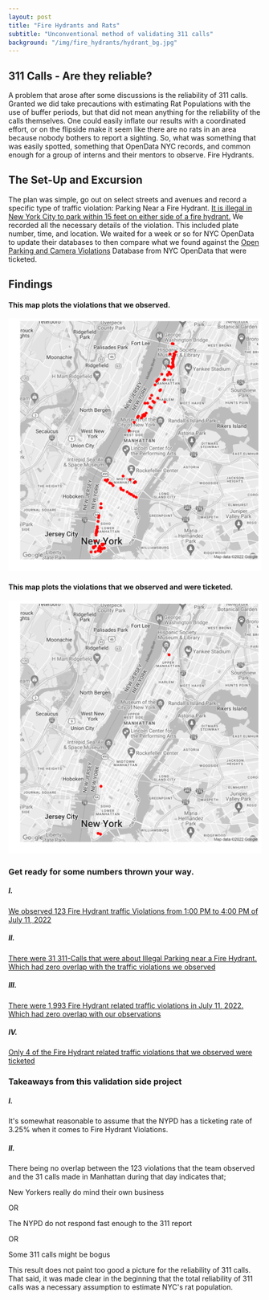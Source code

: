 ```yaml
---
layout: post
title: "Fire Hydrants and Rats"
subtitle: "Unconventional method of validating 311 calls"
background: "/img/fire_hydrants/hydrant_bg.jpg"
---
```


## 311 Calls - Are they reliable?

A problem that arose after some discussions is the reliability of 311 calls. Granted we did take precautions with estimating Rat Populations with the use of buffer periods, but that did not mean anything for the reliability of the calls themselves. One could easily inflate our results with a coordinated effort, or on the flipside make it seem like there are no rats in an area because nobody bothers to report a sighting. So, what was something that was easily spotted, something that OpenData NYC records, and common enough for a group of interns and their mentors to observe. Fire Hydrants.

## The Set-Up and Excursion

The plan was simple, go out on select streets and avenues and record a specific type of traffic violation: Parking Near a Fire Hydrant. [It is illegal in New York City to park within 15 feet on either side of a fire hydrant.](https://www1.nyc.gov/html/dot/html/motorist/parking-regulations.shtml) We recorded all the necessary details of the violation. This included plate number, time, and location. We waited for a week or so for NYC OpenData to update their databases to then compare what we found against the [Open Parking and Camera Violations](https://data.cityofnewyork.us/City-Government/Open-Parking-and-Camera-Violations/nc67-uf89) Database from NYC OpenData that were ticketed.

## Findings

#### This map plots the violations that we observed.

![observed](\img\fire_hydrants\observed_manhattan.png)

#### This map plots the violations that we observed and were ticketed.

![ticketed](\img\fire_hydrants\ticketed_manhattan.png)

### Get ready for some numbers thrown your way.

##### I.

[We observed 123 Fire Hydrant traffic Violations from 1:00 PM to 4:00 PM of July 11, 2022](https://github.com/marmar897/RatsData/blob/main/july_11_observations.csv)

##### II.

[There were 31 311-Calls that were about Illegal Parking near a Fire Hydrant. Which had zero overlap with the traffic violations we observed](https://github.com/marmar897/RatsData/blob/main/calledin.csv)

##### III.

[There were 1,993 Fire Hydrant related traffic violations in July 11, 2022. Which had zero overlap with our observations](https://github.com/marmar897/RatsData/blob/main/july_11_hydrant_violations.csv)

##### IV.

[Only 4 of the Fire Hydrant related traffic violations that we observed were ticketed](https://github.com/marmar897/RatsData/blob/main/DataSets/result.csv)

<p></p>

### Takeaways from this validation side project

##### I.

It's somewhat reasonable to assume that the NYPD has a ticketing rate of 3.25% when it comes to Fire Hydrant Violations.

##### II.

There being no overlap between the 123 violations that the team observed and the 31 calls made in Manhattan during that day indicates that;

<p>New Yorkers really do mind their own business</p>
<p>OR</p>
<p>The NYPD do not respond fast enough to the 311 report</p>
<p>OR</p>
<p>Some 311 calls might be bogus</p>

This result does not paint too good a picture for the reliability of 311 calls. That said, it was made clear in the beginning that the total reliability of 311 calls was a necessary assumption to estimate NYC's rat population.
